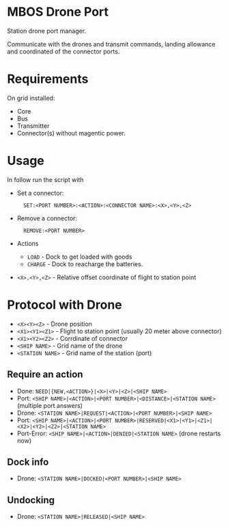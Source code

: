# MBOS Drone Port
Station drone port manager.

Communicate with the drones and transmit commands, landing allowance and coordinated of the connector ports.


# Requirements
On grid installed:
* Core
* Bus
* Transmitter
* Connector(s) without magentic power.

# Usage
In follow run the script with

* Set a connector:

		SET:<PORT NUMBER>:<ACTION>:<CONNECTOR NAME>:<X>,<Y>,<Z>

* Remove a connector:

		REMOVE:<PORT NUMBER>

* Actions
	* `LOAD` - Dock to get loaded with goods
	* `CHARGE` - Dock to reacharge the batteries.
* `<X>,<Y>,<Z>` - Relative offset coordinate of flight to station point

# Protocol with Drone

* `<X><Y><Z>` - Drone position
* `<X1><Y1><Z1>` - Flight to station point (usually 20 meter above connector)
* `<X1><Y2><Z2>` - Corrdinate of connector
* `<SHIP NAME>` - Grid name of the drone
* `<STATION NAME>` - Grid name of the station (port)

## Require an action

* Done: `NEED|{NEW,<ACTION>}|<X>|<Y>|<Z>|<SHIP NAME>`
* Port: `<SHIP NAME>|<ACTION>|<PORT NUMBER>|<DISTANCE>|<STATION NAME>` (multiple port answers)
* Drone: `<STATION NAME>|REQUEST|<ACTION>|<PORT NUMBER>|<SHIP NAME>`
* Port: `<SHIP NAME>|<ACTION>|<PORT NUMBER>|RESERVED|<X1>|<Y1>|<Z1>|<X2>|<Y2>|<Z2>|<STATION NAME>`
* Port-Error: `<SHIP NAME>|<ACTION>|DENIED|<STATION NAME>` (drone restarts now)

## Dock info

* Drone: `<STATION NAME>|DOCKED|<PORT NUMBER>|<SHIP NAME>`

## Undocking

* Drone: `<STATION NAME>|RELEASED|<SHIP NAME>`